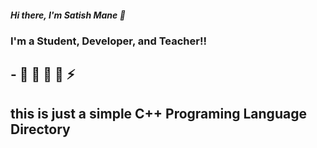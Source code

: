 ##### Hi there, I'm Satish Mane 👋

### I'm a Student, Developer, and Teacher!!

## - 🔭 🌱  👯 🥅 ⚡
## this is just a simple C++ Programing Language Directory